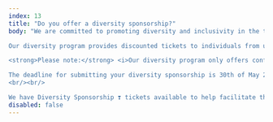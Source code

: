 ```yaml
---
index: 13
title: "Do you offer a diversity sponsorship?"
body: "We are committed to promoting diversity and inclusivity in the tech industry. From the first edition we have had a 50-50 men/women split for mentors. We recognize that underrepresented groups often face barriers to attending conferences and workshops, which is why we are proud to offer a diversity program to those who might not be able to attend Swift Island otherwise.<br/><br/>

Our diversity program provides discounted tickets to individuals from underrepresented groups, including but not limited to: women, people of color, individuals with disabilities, LGBTQIA+ people, and those from low-income backgrounds. If you are interested in applying for a diversity ticket for Swift Island, please <a href='mailto:info@swiftisland.nl'>send us an email</a> describing why you are applicable for a diversity ticket. We value your privacy and will keep all information confidential.<br/><br/>

<strong>Please note:</strong> <i>Our diversity program only offers conference attendance + Hassel-free travel from Schiphol Airport to Texel. If you live abroad getting to the Netherlands via train, plane or other forms of transportation is on your own account and is not covered by our diversity program.</i><br/><br/>

The deadline for submitting your diversity sponsorship is 30th of May 2024.
<br/><br/>

We have Diversity Sponsorship ❣️ tickets available to help facilitate this program. Would you like to contribute to promoting diversity in a simple way? <a href='https://ti.to/swiftisland/2024/with/diversity-sponsorship'>Purchase a sponsorship ticket now</a>!"
disabled: false
---
```

